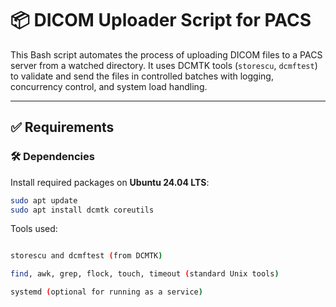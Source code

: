 # 📦 DICOM Uploader Script for PACS

This Bash script automates the process of uploading DICOM files to a PACS server from a watched directory. It uses DCMTK tools (`storescu`, `dcmftest`) to validate and send the files in controlled batches with logging, concurrency control, and system load handling.

---

## ✅ Requirements

### 🛠 Dependencies
Install required packages on **Ubuntu 24.04 LTS**:

```bash
sudo apt update
sudo apt install dcmtk coreutils
```

Tools used:
```bash

storescu and dcmftest (from DCMTK)

find, awk, grep, flock, touch, timeout (standard Unix tools)

systemd (optional for running as a service)
```
